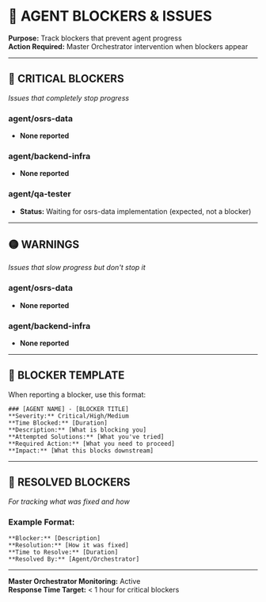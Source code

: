 # 🚨 AGENT BLOCKERS & ISSUES

**Purpose:** Track blockers that prevent agent progress  
**Action Required:** Master Orchestrator intervention when blockers appear

---

## 🔴 CRITICAL BLOCKERS

_Issues that completely stop progress_

### agent/osrs-data

- **None reported**

### agent/backend-infra

- **None reported**

### agent/qa-tester

- **Status:** Waiting for osrs-data implementation (expected, not a blocker)

---

## 🟡 WARNINGS

_Issues that slow progress but don't stop it_

### agent/osrs-data

- **None reported**

### agent/backend-infra

- **None reported**

---

## 📝 BLOCKER TEMPLATE

When reporting a blocker, use this format:

```
### [AGENT NAME] - [BLOCKER TITLE]
**Severity:** Critical/High/Medium
**Time Blocked:** [Duration]
**Description:** [What is blocking you]
**Attempted Solutions:** [What you've tried]
**Required Action:** [What you need to proceed]
**Impact:** [What this blocks downstream]
```

---

## 🔧 RESOLVED BLOCKERS

_For tracking what was fixed and how_

### Example Format:

```
**Blocker:** [Description]
**Resolution:** [How it was fixed]
**Time to Resolve:** [Duration]
**Resolved By:** [Agent/Orchestrator]
```

---

**Master Orchestrator Monitoring:** Active  
**Response Time Target:** < 1 hour for critical blockers
